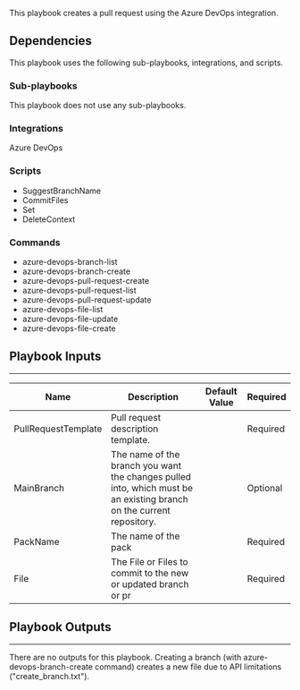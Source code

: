 This playbook creates a pull request using the Azure DevOps integration.

## Dependencies
This playbook uses the following sub-playbooks, integrations, and scripts.

### Sub-playbooks
This playbook does not use any sub-playbooks.

### Integrations
Azure DevOps

### Scripts
* SuggestBranchName
* CommitFiles
* Set
* DeleteContext

### Commands
* azure-devops-branch-list
* azure-devops-branch-create
* azure-devops-pull-request-create
* azure-devops-pull-request-list
* azure-devops-pull-request-update
* azure-devops-file-list
* azure-devops-file-update
* azure-devops-file-create

## Playbook Inputs
---

| **Name** | **Description** | **Default Value** | **Required** |
| --- | --- | --- |--------------|
| PullRequestTemplate | Pull request description template. |  | Required     |
| MainBranch | The name of the branch you want the changes pulled into, which must be an existing branch on the current repository. |  | Optional     |
| PackName | The name of the pack |  | Required     |
| File | The File or Files to commit to the new or updated branch or pr |  | Required     |

## Playbook Outputs
---
There are no outputs for this playbook.
Creating a branch (with azure-devops-branch-create command) creates a new file due to API limitations ("create_branch.txt").
